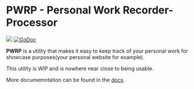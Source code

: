# PWRP - Personal Work Recorder-Processor 
![](https://travis-ci.org/cezarmathe/pwrp.svg?branch=development) [![GoDoc](https://godoc.org/github.com/cezarmathe/pwrp?status.svg)](https://godoc.org/github.com/cezarmathe/pwrp)

**PWRP** is a utility that makes it easy to keep track of your personal work for showcase purposes(your personal website for example).

This utility is WIP and is nowhere near close to being usable.

More documemntation can be found in the [docs](https://github.com/cezarmathe/pwrp/tree/master/docs).